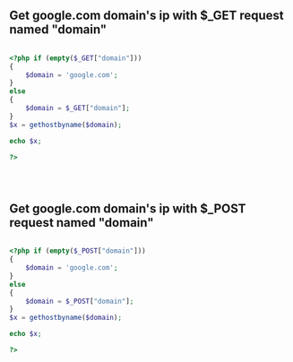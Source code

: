 


## Get google.com domain's ip with $_GET request named "domain"


```php

<?php if (empty($_GET["domain"]))
{
    $domain = 'google.com';
}
else
{
    $domain = $_GET["domain"];
}
$x = gethostbyname($domain);

echo $x;

?>





```

## Get google.com domain's ip with $_POST request named "domain"

```php

<?php if (empty($_POST["domain"]))
{
    $domain = 'google.com';
}
else
{
    $domain = $_POST["domain"];
}
$x = gethostbyname($domain);

echo $x;

?>

```

